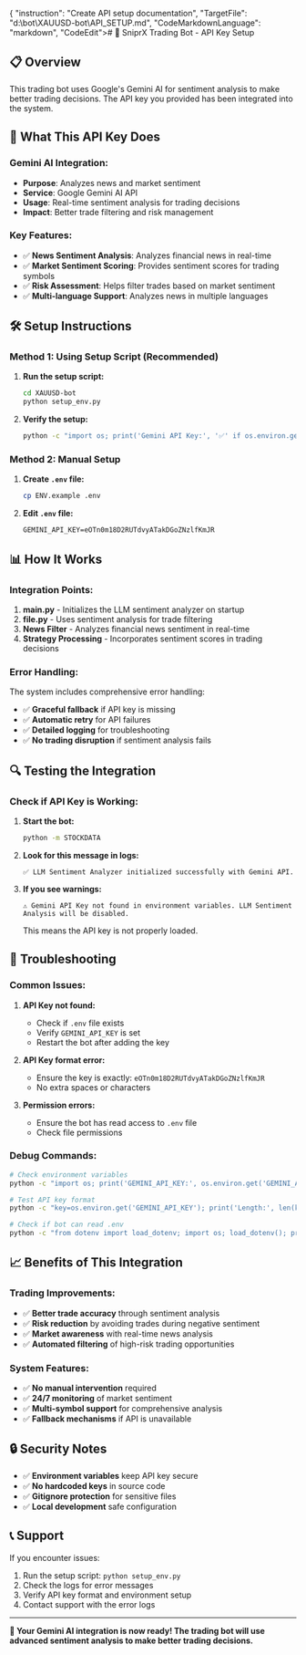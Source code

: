 {
  "instruction": "Create API setup documentation",
  "TargetFile": "d:\\bot\\XAUUSD-bot\\API_SETUP.md",
  "CodeMarkdownLanguage": "markdown",
  "CodeEdit"># 🚀 SniprX Trading Bot - API Key Setup

## 📋 Overview

This trading bot uses Google's Gemini AI for sentiment analysis to make better trading decisions. The API key you provided has been integrated into the system.

## 🔧 What This API Key Does

### **Gemini AI Integration:**
- **Purpose**: Analyzes news and market sentiment
- **Service**: Google Gemini AI API
- **Usage**: Real-time sentiment analysis for trading decisions
- **Impact**: Better trade filtering and risk management

### **Key Features:**
- ✅ **News Sentiment Analysis**: Analyzes financial news in real-time
- ✅ **Market Sentiment Scoring**: Provides sentiment scores for trading symbols
- ✅ **Risk Assessment**: Helps filter trades based on market sentiment
- ✅ **Multi-language Support**: Analyzes news in multiple languages

## 🛠️ Setup Instructions

### **Method 1: Using Setup Script (Recommended)**

1. **Run the setup script:**
   ```bash
   cd XAUUSD-bot
   python setup_env.py
   ```

2. **Verify the setup:**
   ```bash
   python -c "import os; print('Gemini API Key:', '✅' if os.environ.get('GEMINI_API_KEY') else '❌')"
   ```

### **Method 2: Manual Setup**

1. **Create `.env` file:**
   ```bash
   cp ENV.example .env
   ```

2. **Edit `.env` file:**
   ```env
   GEMINI_API_KEY=eOTn0m18D2RUTdvyATakDGoZNzlfKmJR
   ```

## 📊 How It Works

### **Integration Points:**

1. **main.py** - Initializes the LLM sentiment analyzer on startup
2. **file.py** - Uses sentiment analysis for trade filtering
3. **News Filter** - Analyzes financial news sentiment in real-time
4. **Strategy Processing** - Incorporates sentiment scores in trading decisions

### **Error Handling:**

The system includes comprehensive error handling:
- ✅ **Graceful fallback** if API key is missing
- ✅ **Automatic retry** for API failures
- ✅ **Detailed logging** for troubleshooting
- ✅ **No trading disruption** if sentiment analysis fails

## 🔍 Testing the Integration

### **Check if API Key is Working:**

1. **Start the bot:**
   ```bash
   python -m STOCKDATA
   ```

2. **Look for this message in logs:**
   ```
   ✅ LLM Sentiment Analyzer initialized successfully with Gemini API.
   ```

3. **If you see warnings:**
   ```
   ⚠️ Gemini API Key not found in environment variables. LLM Sentiment Analysis will be disabled.
   ```
   This means the API key is not properly loaded.

## 🚨 Troubleshooting

### **Common Issues:**

1. **API Key not found:**
   - Check if `.env` file exists
   - Verify `GEMINI_API_KEY` is set
   - Restart the bot after adding the key

2. **API Key format error:**
   - Ensure the key is exactly: `eOTn0m18D2RUTdvyATakDGoZNzlfKmJR`
   - No extra spaces or characters

3. **Permission errors:**
   - Ensure the bot has read access to `.env` file
   - Check file permissions

### **Debug Commands:**

```bash
# Check environment variables
python -c "import os; print('GEMINI_API_KEY:', os.environ.get('GEMINI_API_KEY', 'NOT FOUND'))"

# Test API key format
python -c "key=os.environ.get('GEMINI_API_KEY'); print('Length:', len(key) if key else 0)"

# Check if bot can read .env
python -c "from dotenv import load_dotenv; import os; load_dotenv(); print('Loaded:', bool(os.environ.get('GEMINI_API_KEY')))"
```

## 📈 Benefits of This Integration

### **Trading Improvements:**
- ✅ **Better trade accuracy** through sentiment analysis
- ✅ **Risk reduction** by avoiding trades during negative sentiment
- ✅ **Market awareness** with real-time news analysis
- ✅ **Automated filtering** of high-risk trading opportunities

### **System Features:**
- ✅ **No manual intervention** required
- ✅ **24/7 monitoring** of market sentiment
- ✅ **Multi-symbol support** for comprehensive analysis
- ✅ **Fallback mechanisms** if API is unavailable

## 🔒 Security Notes

- ✅ **Environment variables** keep API key secure
- ✅ **No hardcoded keys** in source code
- ✅ **Gitignore protection** for sensitive files
- ✅ **Local development** safe configuration

## 📞 Support

If you encounter issues:
1. Run the setup script: `python setup_env.py`
2. Check the logs for error messages
3. Verify API key format and environment setup
4. Contact support with the error logs

---

**🎉 Your Gemini AI integration is now ready! The trading bot will use advanced sentiment analysis to make better trading decisions.**

